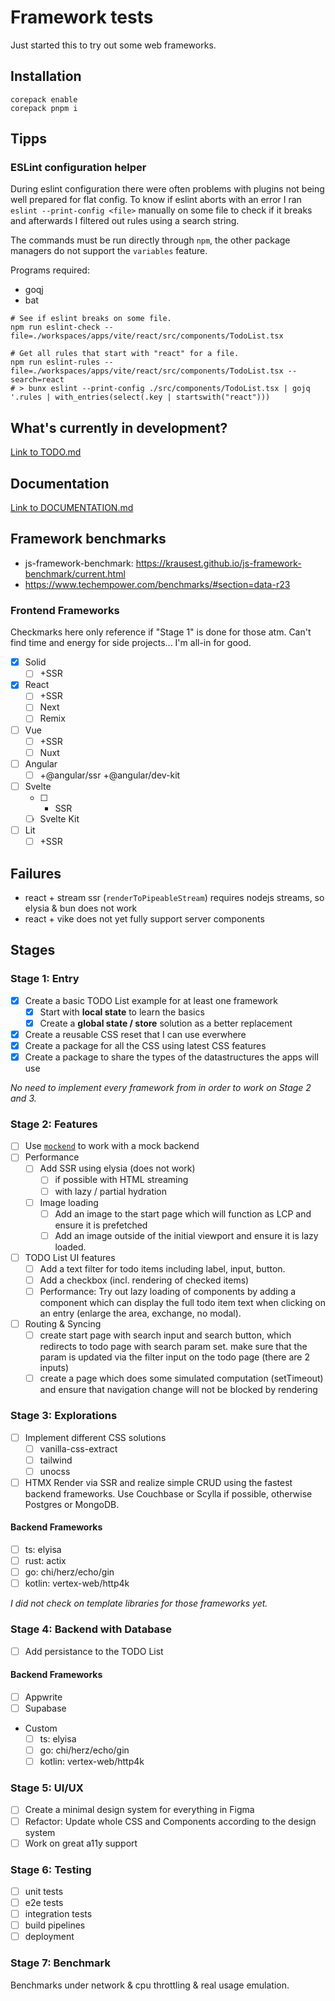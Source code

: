 # Framework tests

Just started this to try out some web frameworks.

## Installation

```shell
corepack enable
corepack pnpm i
```

## Tipps

### ESLint configuration helper

During eslint configuration there were often problems with plugins not being well prepared for flat config. To know if eslint aborts with an error I ran `eslint --print-config <file>` manually on some file to check if it breaks and afterwards I filtered out rules using a search string.

The commands must be run directly through `npm`, the other package managers do not support the `variables` feature.

Programs required:

- goqj
- bat

```shell
# See if eslint breaks on some file.
npm run eslint-check --file=./workspaces/apps/vite/react/src/components/TodoList.tsx

# Get all rules that start with "react" for a file.
npm run eslint-rules --file=./workspaces/apps/vite/react/src/components/TodoList.tsx --search=react
# > bunx eslint --print-config ./src/components/TodoList.tsx | gojq '.rules | with_entries(select(.key | startswith("react")))
```

## What's currently in development?

[Link to TODO.md](./TODO.md)

## Documentation

[Link to DOCUMENTATION.md](./DOCUMENTATION.md)

## Framework benchmarks

- js-framework-benchmark: https://krausest.github.io/js-framework-benchmark/current.html
- https://www.techempower.com/benchmarks/#section=data-r23

### Frontend Frameworks

Checkmarks here only reference if "Stage 1" is done for those atm. Can't find time and energy for side projects... I'm all-in for good.

- [x] Solid
  - [ ] +SSR
- [x] React
  - [ ] +SSR
  - [ ] Next
  - [ ] Remix
- [ ] Vue
  - [ ] +SSR
  - [ ] Nuxt
- [ ] Angular
  - [ ] +@angular/ssr +@angular/dev-kit
- [ ] Svelte
  - [ ] - SSR
  - [ ] Svelte Kit
- [ ] Lit
  - [ ] +SSR

## Failures

- react + stream ssr (`renderToPipeableStream`) requires nodejs streams, so elysia & bun does not work
- react + vike does not yet fully support server components

## Stages

### Stage 1: Entry

- [x] Create a basic TODO List example for at least one framework
  - [x] Start with **local state** to learn the basics
  - [x] Create a **global state / store** solution as a better replacement
- [x] Create a reusable CSS reset that I can use everwhere
- [x] Create a package for all the CSS using latest CSS features
- [x] Create a package to share the types of the datastructures the apps will use

_No need to implement every framework from in order to work on Stage 2 and 3._

### Stage 2: Features

- [ ] Use [`mockend`](https://mockend.com/) to work with a mock backend
- [ ] Performance
  - [ ] Add SSR using elysia (does not work)
    - [ ] if possible with HTML streaming
    - [ ] with lazy / partial hydration
  - [ ] Image loading
    - [ ] Add an image to the start page which will function as LCP and ensure it is prefetched
    - [ ] Add an image outside of the initial viewport and ensure it is lazy loaded.
- [ ] TODO List UI features
  - [ ] Add a text filter for todo items including label, input, button.
  - [ ] Add a checkbox (incl. rendering of checked items)
  - [ ] Performance: Try out lazy loading of components by adding a component which can display the full todo item text when clicking on an entry (enlarge the area, exchange, no modal).
- [ ] Routing & Syncing
  - [ ] create start page with search input and search button, which redirects to todo page with search param set. make sure that the param is updated via the filter input on the todo page (there are 2 inputs)
  - [ ] create a page which does some simulated computation (setTimeout) and ensure that navigation change will not be blocked by rendering

### Stage 3: Explorations

- [ ] Implement different CSS solutions
  - [ ] vanilla-css-extract
  - [ ] tailwind
  - [ ] unocss
- [ ] HTMX
      Render via SSR and realize simple CRUD using the fastest backend frameworks. Use Couchbase or Scylla if possible, otherwise Postgres or MongoDB.

#### Backend Frameworks

- [ ] ts: elyisa
- [ ] rust: actix
- [ ] go: chi/herz/echo/gin
- [ ] kotlin: vertex-web/http4k

_I did not check on template libraries for those frameworks yet._

### Stage 4: Backend with Database

- [ ] Add persistance to the TODO List

#### Backend Frameworks

- [ ] Appwrite
- [ ] Supabase
- Custom
  - [ ] ts: elyisa
  - [ ] go: chi/herz/echo/gin
  - [ ] kotlin: vertex-web/http4k

### Stage 5: UI/UX

- [ ] Create a minimal design system for everything in Figma
- [ ] Refactor: Update whole CSS and Components according to the design system
- [ ] Work on great a11y support

### Stage 6: Testing

- [ ] unit tests
- [ ] e2e tests
- [ ] integration tests
- [ ] build pipelines
- [ ] deployment

### Stage 7: Benchmark

Benchmarks under network & cpu throttling & real usage emulation.

